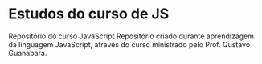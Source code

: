 # Estudos do curso de JS
 Repositório do curso JavaScript
 Repositório criado durante aprendizagem da linguagem JavaScript, através do curso ministrado pelo Prof. Gustavo Guanabara.
